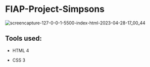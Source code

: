 # FIAP-Project-Simpsons

![screencapture-127-0-0-1-5500-index-html-2023-04-28-17_00_44](https://user-images.githubusercontent.com/128549673/235242769-1f26cc63-6a92-4721-aa21-1ed8d52aa203.png)

## Tools used:

* HTML 4

* CSS 3
